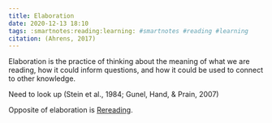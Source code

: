 ```yaml
---
title: Elaboration
date: 2020-12-13 18:10
tags: :smartnotes:reading:learning: #smartnotes #reading #learning
citation: (Ahrens, 2017)
---
```

Elaboration is the practice of thinking about the meaning of what we are reading, how it could inform questions, and how it could be used to connect to other knowledge. 

Need to look up (Stein et al., 1984; Gunel, Hand, & Prain, 2007)

Opposite of elaboration is [Rereading](202012131807.md).
